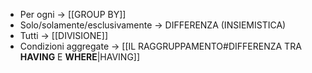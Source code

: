 - Per ogni -> [[GROUP BY]]
- Solo/solamente/esclusivamente -> DIFFERENZA (INSIEMISTICA)
- Tutti -> [[DIVISIONE]]
- Condizioni aggregate -> [[IL RAGGRUPPAMENTO#DIFFERENZA TRA **HAVING** E **WHERE**|HAVING]]

